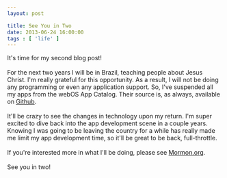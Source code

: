 ```yaml
---
layout: post

title: See You in Two
date: 2013-06-24 16:00:00
tags : [ 'life' ]
---
```


It's time for my second blog post!<br/><br/>
For the next two years I will be in Brazil, teaching people about Jesus Christ. I'm really grateful for this opportunity. As a result, I will not be doing any programming or even any application support. So, I've suspended all my apps from the webOS App Catalog. Their source is, as always, available on <a href="http://github.com/{{ site.author.github }}" target="_blank" title="Github">Github</a>.<br/><br/>
It'll be crazy to see the changes in technology upon my return. I'm super excited to dive back into the app development scene in a couple years. Knowing I was going to be leaving the country for a while has really made me limit my app development time, so it'll be great to be back, full-throttle.<br/><br/>
If you're interested more in what I'll be doing, please see <a href="http://mormon.org/missionary-work">Mormon.org</a>.<br/><br/>
See you in two!
